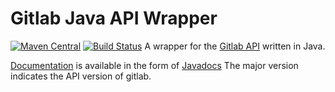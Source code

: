 # Gitlab Java API Wrapper

[![Maven Central](https://img.shields.io/maven-central/v/org.gitlab/java-gitlab-api.svg)](http://mvnrepository.com/artifact/org.gitlab/java-gitlab-api)
[![Build Status](https://travis-ci.org/timols/java-gitlab-api.svg?branch=master)](https://travis-ci.org/timols/java-gitlab-api)
A wrapper for the [Gitlab API](https://docs.gitlab.com/ee/api/) written in Java.

[Documentation](https://timols.github.io/java-gitlab-api) is available in the form of [Javadocs](https://timols.github.io/java-gitlab-api)
The major version indicates the API version of gitlab.
